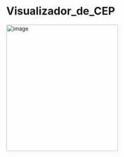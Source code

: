 # Visualizador_de_CEP
<img width="295" height="335" alt="image" src="https://github.com/user-attachments/assets/a4446e7f-5474-4916-8c64-147296e37fa3" />
